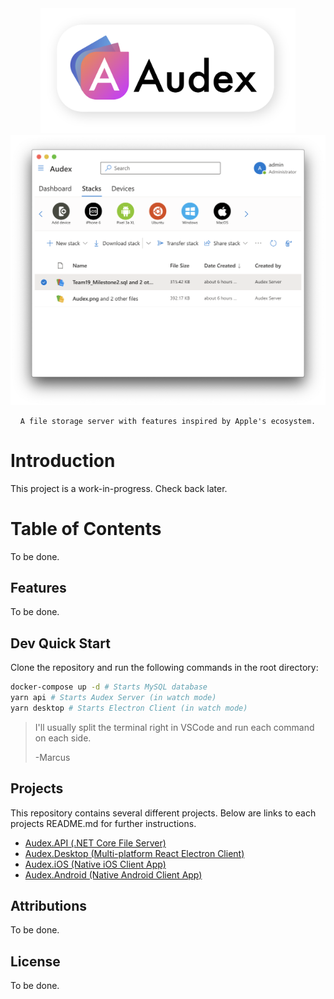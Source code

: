 <div align="center">
    <img src="./img/Logo.png" height="200">
    <img src="./img/AudexDesktop1.png">

    A file storage server with features inspired by Apple's ecosystem.
</div>

# Introduction

This project is a work-in-progress. Check back later.

# Table of Contents

To be done.

## Features

To be done.

## Dev Quick Start
Clone the repository and run the following commands in the root directory:
```bash
docker-compose up -d # Starts MySQL database
yarn api # Starts Audex Server (in watch mode)
yarn desktop # Starts Electron Client (in watch mode)
```
> I'll usually split the terminal right in VSCode and run each command on each side.
> 
> -Marcus

## Projects

This repository contains several different projects. Below are links to each projects README.md for further instructions.

- [Audex.API (.NET Core File Server)](./Audex.API/README.md)
- [Audex.Desktop (Multi-platform React Electron Client)](./Audex.Desktop/README.md)
- [Audex.iOS (Native iOS Client App)](./Audex.iOS/README.md)
- [Audex.Android (Native Android Client App)](./Audex.Android/README.md)

## Attributions

To be done.

## License

To be done.


